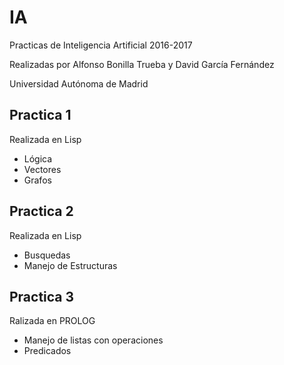 # IA
Practicas de Inteligencia Artificial 2016-2017

Realizadas por Alfonso Bonilla Trueba y David García Fernández

Universidad Autónoma de Madrid

## Practica 1
Realizada en Lisp
- Lógica
- Vectores
- Grafos

## Practica 2
Realizada en Lisp
- Busquedas
- Manejo de Estructuras

## Practica 3
Ralizada en PROLOG
- Manejo de listas con operaciones
- Predicados
